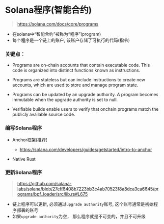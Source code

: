 # Solana程序(智能合约)

> https://solana.com/docs/core/programs

- 在solana中“智能合约”被称为“程序”(program)
- 每个程序是一个链上的账户, 该账户存储了可执行的代码(指令)


### 关键点：
- Programs are on-chain accounts that contain executable code. This code is organized into distinct functions known as instructions.

- Programs are stateless but can include instructions to create new accounts, which are used to store and manage program state.

- Programs can be updated by an upgrade authority. A program becomes immutable when the upgrade authority is set to null.

- Verifiable builds enable users to verify that onchain programs match the publicly available source code.


### 编写Solana程序

- Anchor框架(推荐)
  - https://solana.com/developers/guides/getstarted/intro-to-anchor

- Native Rust



### 更新Solana程序

> https://github.com/solana-labs/solana/blob/27eff8408b7223bb3c4ab70523f8a8dca3ca6645/programs/bpf_loader/src/lib.rs#L675

- 链上程序可以更新, 必须通过`upgrade authority`账号, 这个账号通常是初始程序部署的账号
- 如果`upgrade authority`为空， 那么程序就是不可变的，并且不可升级
